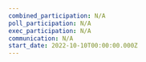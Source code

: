 ```yaml
---
combined_participation: N/A
poll_participation: N/A
exec_participation: N/A
communication: N/A
start_date: 2022-10-10T00:00:00.000Z
---
```


